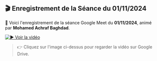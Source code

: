 ## 🎬 Enregistrement de la Séance du 01/11/2024

📅 Voici l'enregistrement de la séance Google Meet du **01/11/2024**, animé par **Mohamed Achraf Baghdad**.

[![▶️ Voir la vidéo](https://github.com/HoussamCbk/FormationAeronautics/Formation%202/S%C3%A9ance%2001-11-2024.jpg?text=Cliquez+ici+pour+voir+la+vid%C3%A9o)](https://drive.google.com/file/d/1iqVw4Uy5Goq1rucoy_HuKBPiIwT2I1g4/view?usp=sharing)

> 👉 Cliquez sur l'image ci-dessus pour regarder la vidéo sur Google Drive.
